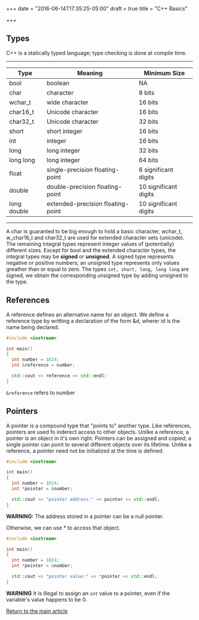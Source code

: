 +++
date = "2016-06-14T17:35:25-05:00"
draft = true
title = "C++ Basics"

+++

## Types

C++ is a statically typed language; type checking is done at compile time.

---
| Type           | Meaning                            | Minimum Size          |
|------          |-----------                         |--------------         |
| bool           | boolean                            | NA                    |
| char           | character                          | 8 bits                |
| wchar_t        | wide character                     | 16 bits               |
| char16_t       | Unicode character                  | 16 bits               |
| char32_t       | Unicode character                  | 32 bits               |
| short          | short integer                      | 16 bits               |
| int            | integer                            | 16 bits               |
| long           | long integer                       | 32 bits               |
| long long      | long integer                       | 64 bits               |
| float          | single-precision floating-point    | 6 significant digits  |
| double         | double-precision floating-point    | 10 significant digits |
| long double    | extended-precision floating-point | 10 significant digits |
---

A char is guaranted to be big enough to hold a basic character, wchar_t, w_char16_t and char32_t are used for extended character sets (unicode). The remaining integral types represent integer values of (potentially) different sizes. Except for bool and the extended character types, the integral types may be **signed** or **unsigned**. A signed type represents negative or positive numbers; an unsigned type represents only values greather than or equal to zero. The types `int, short, long, long long` are signed, we obtain the corresponding unsigned type by adding unsigned to the type.

## References

A reference defines an alternative name for an object. We define a reference type by writting a declaration of the form &d, wherer id is the name being declared.

```c++
#include <iostream>

int main()
{
  int number = 1024;
  int &reference = number;

  std::cout << reference << std::endl;
}
```

`&reference` refers to number

## Pointers

A pointer is a compound type that "points to" another type. Like references, pointers are used fo inderect access to other objects. Unlike a reference, a pointer is an object in it's own right. Pointers can be assigned and copied; a single pointer can point to several different objects over its lifetime. Unlike a reference, a pointer need not be initialized at the time is defined.

```c++
#include <iostream>

int main()
{
  int number = 1024;
  int *pointer = &number;

  std::cout << "pointer address:" << pointer << std::endl;
}
```

**WARNING:** The address stored in a pointer can be a null pointer.

Otherwise, we can use * to access that object.

```c++
#include <iostream>

int main()
{
  int number = 1024;
  int *pointer = &number;

  std::cout << "pointer value:" << *pointer << std::endl;
}
```

**WARNING** It is illegal to assign an `int` value to a pointer, even if the variable's value happens to be 0.


[Return to the main article](/techtalk/c++)
